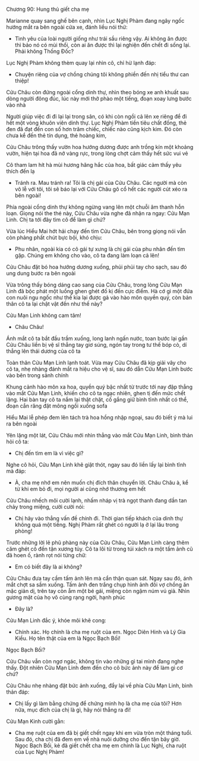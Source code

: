 




Chương 90: Hung thủ giết cha mẹ

Marianne quay sang ghế bên cạnh, nhìn Lục Nghị Phàm đang ngây ngốc hướng mắt ra bên ngoài cửa xe, đánh liều nói thử:

- Tình yêu của loài người giống như trái sầu riêng vậy. Ai không ăn được thì bảo nó có mùi thối, còn ai ăn được thì lại nghiện đến chết đi sống lại. Phải không Thống Đốc?

Lục Nghị Phàm không thèm quay lại nhìn cô, chỉ hừ lạnh đáp:

- Chuyện riêng của vợ chồng chúng tôi không phiền đến nhị tiểu thư can thiệp!

Cửu Châu còn đứng ngoài cổng dinh thự, nhìn theo bóng xe anh khuất sau dòng người đông đúc, lúc này mới thở phào một tiếng, đoạn xoay lưng bước vào nhà

Người giúp việc đi đi lại lại trong sân, có khi còn ngồi cả lên xe riêng để đi hết một vòng khuôn viên dinh thự. Lục Nghị Phàm tiền tiêu chất đống, thẻ đen đã đạt đến con số hơn trăm chiếc, chiếc nào cũng kịch kim. Đó còn chưa kể đến thẻ tín dụng, thẻ hoàng kim,

Cửu Châu trông thấy vườn hoa hướng dương được anh trồng kín một khoảng vườn, hiện tại hoa đã nở vàng rực, trong lòng chợt cảm thấy hết sức vui vẻ

Cô tham lam hít hà mùi hương hăng hắc của hoa, bất giác cảm thấy yêu thích đến lạ

- Tránh ra. Mau tránh ra! Tôi là chị gái của Cửu Châu. Các người mà còn vô lễ với tôi, tôi sẽ báo lại với Cửu Châu gô cổ hết các người cút xéo ra bên ngoài!

Phía ngoài cổng dinh thự không ngừng vang lên một chuỗi âm thanh hỗn loạn. Giọng nói the thé này, Cửu Châu vừa nghe đã nhận ra ngay: Cửu Mạn Linh. Chị ta tới đây tìm cô để làm gì chứ?

Vừa lúc Hiểu Mai hớt hải chạy đến tìm Cửu Châu, bên trong giọng nói vẫn còn phảng phất chút bực bội, khó chịu:

- Phu nhân, ngoài kia có cô gái tự xưng là chị gái của phu nhân đến tìm gặp. Chúng em không cho vào, cô ta đang làm loạn cả lên!

Cửu Châu đặt bó hoa hướng dương xuống, phủi phủi tay cho sạch, sau đó ung dung bước ra bên ngoài

Vừa trông thấy bóng dáng cao sang của Cửu Châu, trong lòng Cửu Mạn Linh đã bộc phát một luồng ghen ghét đố kị đến cực điểm. Hà cớ gì một đứa con nuôi ngu ngốc như thế kia lại được gả vào hào môn quyền quý, còn bản thân cô ta lại chật vật đến như thế này?

Cửu Mạn Linh không cam tâm!

- Châu Châu!

Ánh mắt cô ta bắt đầu trầm xuống, long lanh ngấn nước, toan bước lại gần Cửu Châu liền bị vệ sĩ thẳng tay giơ súng, ngón tay trong tư thế bóp cò, dí thẳng lên thái dương của cô ta

Toàn thân Cửu Mạn Linh lạnh toát. Vừa may Cửu Châu đã kịp giải vây cho cô ta, nhẹ nhàng đánh mắt ra hiệu cho vệ sĩ, sau đó dẫn Cửu Mạn Linh bước vào bên trong sảnh chính

Khung cảnh hào môn xa hoa, quyền quý bậc nhất từ trước tới nay đập thẳng vào mắt Cửu Mạn Linh, khiến cho cô ta ngạc nhiên, ghen tị đến mức chết lặng. Hai bàn tay cô ta nắm lại thật chặt, cố gắng giữ bình tĩnh nhất có thể, đoạn cắn răng đặt mông ngồi xuống sofa

Hiểu Mai lễ phép đem lên tách trà hoa hồng nhập ngoại, sau đó biết ý mà lui ra bên ngoài

Yên lặng một lát, Cửu Châu mới nhìn thẳng vào mắt Cửu Mạn Linh, bình thản hỏi cô ta:

- Chị đến tìm em là vì việc gì?

Nghe cô hỏi, Cửu Mạn Linh khẽ giật thót, ngay sau đó liền lấy lại bình tĩnh mà đáp:

- À, cha mẹ nhớ em nên muốn chị đích thân chuyển lời. Châu Châu à, kể từ khi em bỏ đi, mọi người ai cũng nhớ thương em hết

Cửu Châu nhếch môi cười lạnh, nhấm nháp vị trà ngọt thanh đang dần tan chảy trong miệng, cười cười nói:

- Chị hãy vào thẳng vấn đề chính đi. Thời gian tiếp khách của dinh thự không quá một tiếng. Nghị Phàm rất ghét có người lạ ở lại lâu trong phòng!

Trước những lời lẽ phũ phàng này của Cửu Châu, Cửu Mạn Linh càng thêm căm ghét cô đến tận xương tủy. Cô ta lôi từ trong túi xách ra một tấm ảnh cũ đã hoen ố, rành rọt nói từng chữ:

- Em có biết đây là ai không?

Cửu Châu đưa tay cầm tấm ảnh lên mà cẩn thận quan sát. Ngay sau đó, ánh mắt chợt sa sầm xuống. Tấm ảnh đen trắng chụp hình ảnh đôi vợ chồng ăn mặc giản dị, trên tay còn ẵm một bé gái, miệng còn ngậm núm vú giả. Nhìn gương mặt của họ vô cùng rạng ngời, hạnh phúc

- Đây là?

Cửu Mạn Linh đắc ý, khóe môi khẽ cong:

- Chính xác. Họ chính là cha mẹ ruột của em. Ngọc Diên Hinh và Lý Gia Kiều. Họ tên thật của em là Ngọc Bạch Bối!

Ngọc Bạch Bối?

Cửu Châu vẫn còn ngơ ngác, không tin vào những gì tai mình đang nghe thấy. Đột nhiên Cửu Mạn Linh đem đến cho cô bức ảnh này để làm gì cơ chứ?

Cửu Châu nhẹ nhàng đặt bức ảnh xuống, đẩy lại về phía Cửu Mạn Linh, bình thản đáp:

- Chị lấy gì làm bằng chứng để chứng minh họ là cha mẹ của tôi? Hơn nữa, mục đích của chị là gì, hãy nói thẳng ra đi!

Cửu Mạn Kinh cười gằn:

- Cha mẹ ruột của em đã bị giết chết ngay khi em vừa tròn một tháng tuổi. Sau đó, cha chị đã đem em về nhà nuôi dưỡng cho đến tận bây giờ. Ngọc Bạch Bối, kẻ đã giết chết cha mẹ em chính là Lục Nghị, cha ruột của Lục Nghị Phàm!





